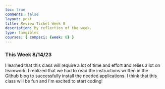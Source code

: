```yaml
---
toc: true
comments: false
layout: post
title: Review Ticket Week 0
description: My reflection of the week.  
type: tangibles
courses: { compsci: {week: 0} }
---
```


### This Week 8/14/23
I learned that this class will require a lot of time and effort and relies a lot on teamwork. I realized that we had to read the instructions written in the Github blog to successfully install the needed applications. I think that this class will be fun and I'm excited to start coding! 